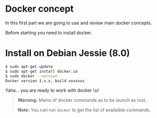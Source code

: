 # Docker concept



In this first part we are going to use and review main docker concepts.


Before starting you need to install docker.

# Install on Debian Jessie (8.0)

```bash
$ sudo apt-get update
$ sudo apt-get install docker.io
$ sudo docker --version
Docker version 1.x.x, build xxxxxxx
```

Yaha... you are ready to work with docker \o/

> **Warning:** Mains of docker commands as to be launch as root.

> **Note:** You can run `docker` to get the list of availaible commands.
